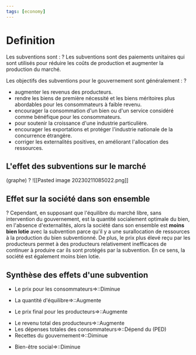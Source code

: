 ```yaml
---
tags: [economy]
---
```


# Definition 
Les subventions sont :
?
Les subventions sont des paiements unitaires qui sont utilisés pour réduire les coûts de production et augmenter la production du marché.
<!--SR:!2023-02-26,1,232-->

Les objectifs des subventions pour le gouvernement sont généralement : 
?
- augmenter les revenus des producteurs. 
- rendre les biens de première nécessité et les biens méritoires plus abordables pour les consommateurs à faible revenu. 
- encourager la consommation d'un bien ou d'un service considéré comme bénéfique pour les consommateurs. 
- pour soutenir la croissance d'une industrie particulière. 
- encourager les exportations et protéger l'industrie nationale de la concurrence étrangère. 
- corriger les externalités positives, en améliorant l'allocation des ressources.

## L'effet des subventions sur le marché
(graphe) 
?
![[Pasted image 20230211085022.png]]
## Effet sur la société dans son ensemble 
?
Cependant, en supposant que l'équilibre du marché libre, sans intervention du gouvernement, est la quantité socialement optimale du bien, en l'absence d'externalités, alors la société dans son ensemble est **moins bien lotie** avec la subvention parce qu'il y a une surallocation de ressources à la production du bien subventionné. De plus, le prix plus élevé reçu par les producteurs permet à des producteurs relativement inefficaces de continuer à produire car ils sont protégés par la subvention. En ce sens, la société est également moins bien lotie.

## Synthèse des effets d'une subvention 
- Le prix pour les consommateurs=>::Diminue 
<!--SR:!2023-02-27,4,272-->
- La quantité d'équilibre=>::Augmente 
<!--SR:!2023-03-10,13,290-->
- Le prix final pour les producteurs=>::Augmente 
<!--SR:!2023-04-16,39,272-->
- Le revenu total des producteurs=>::Augmente 
- Les dépenses totales des consommateurs=>::Dépend du (PED)
- Recettes du gouvernement=>::Diminue 
<!--SR:!2023-04-14,38,292-->
- Bien-être social=>::Diminue
<!--SR:!2023-04-09,32,252-->


